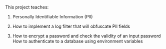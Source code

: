 This project teaches:

1) Personally Identifiable Information (PII)

2) How to implement a log filter that will obfuscate PII fields

3) How to encrypt a password and check the validity of an input password
How to authenticate to a database using environment variables
